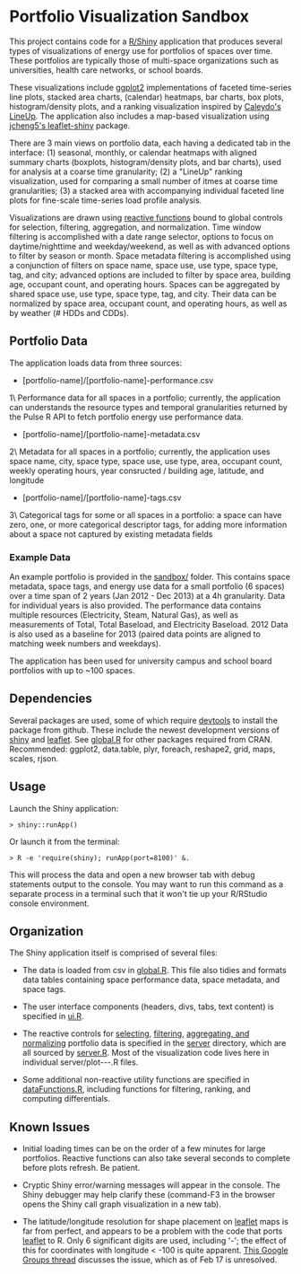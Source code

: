Portfolio Visualization Sandbox
========

This project contains code for a [R/Shiny](http://www.rstudio.com/shiny/) application that produces several types of visualizations of energy use for portfolios of spaces over time. These portfolios are typically those of multi-space organizations such as universities, health care networks, or school boards. 

These visualizations include [ggplot2](http://ggplot2.org/) implementations of faceted time-series line plots, stacked area charts, (calendar) heatmaps, bar charts, box plots, histogram/density plots, and a ranking visualization inspired by [Caleydo's LineUp](http://lineup.caleydo.org). The application also includes a map-based visualization using [jcheng5's leaflet-shiny](https://github.com/jcheng5/leaflet-shiny) package.

There are 3 main views on portfolio data, each having a dedicated tab in the interface: (1) seasonal, monthly, or calendar heatmaps with aligned summary charts (boxplots, histogram/density plots, and bar charts), used for analysis at a coarse time granularity; (2) a "LineUp" ranking visualization, used for comparing a small number of itmes at coarse time granularities; (3) a stacked area with accompanying individual faceted line plots for fine-scale time-series load profile analysis.

Visualizations are drawn using [reactive functions](http://rstudio.github.io/shiny/tutorial/#reactivity) bound to global controls for selection, filtering, aggregation, and normalization. Time window filtering is accomplished with a date range selector, options to focus on daytime/nighttime and weekday/weekend, as well as with advanced options to filter by season or month. Space metadata filtering is accomplished using a conjunction of filters on space name, space use, use type, space type, tag, and city; advanced options are included to filter by space area, building age, occupant count, and operating hours. Spaces can be aggregated by shared space use, use type, space type, tag, and city. Their data can be normalized by space area, occupant count, and operating hours, as well as by weather (# HDDs and CDDs). 

## Portfolio Data

The application loads data from three sources:

* [portfolio-name]/[portfolio-name]-performance.csv

1\ Performance data for all spaces in a portfolio; currently, the application can understands the resource types and temporal granularities returned by the Pulse R API to fetch portfolio energy use performance data.

* [portfolio-name]/[portfolio-name]-metadata.csv

2\ Metadata for all spaces in a portfolio; currently, the application uses space name, city, space type, space use, use type, area, occupant count, weekly operating hours, year consructed / building age, latitude, and longitude

* [portfolio-name]/[portfolio-name]-tags.csv

3\ Categorical tags for some or all spaces in a portfolio: a space can have zero, one, or more categorical descriptor tags, for adding more information about a space not captured by existing metadata fields

### Example Data

An example portfolio is provided in the [sandbox/](https://github.com/mattbrehmer/PortfolioSandbox/tree/master/sandbox) folder. This contains space metadata, space tags, and energy use data for a small portfolio (6 spaces) over a time span of 2 years (Jan 2012 - Dec 2013) at a 4h granularity. Data for individual years is also provided. The performance data contains multiple resources (Electricity, Steam, Natural Gas), as well as measurements of Total, Total Baseload, and Electricity Baseload. 2012 Data is also used as a baseline for 2013 (paired data points are aligned to matching week numbers and weekdays).

The application has been used for university campus and school board portfolios with up to ~100 spaces. 

## Dependencies

Several packages are used, some of which require [devtools](http://www.rstudio.com/projects/devtools/) to install the package from github. These include the newest development versions of [shiny](https://github.com/rstudio/shiny) and [leaflet](https://github.com/jcheng5/leaflet-shiny). See [global.R](https://github.com/mattbrehmer/PortfolioSandbox/blob/master/global.R) for other packages required from CRAN. Recommended: ggplot2, data.table, plyr, foreach, reshape2, grid, maps, scales, rjson.

## Usage

Launch the Shiny application:

	> shiny::runApp()
	
Or launch it from the terminal:

	> R -e 'require(shiny); runApp(port=8100)' &.
	
This will process the data and open a new browser tab with debug statements output to the console. You may want to run this command as a separate process in a terminal such that it won't tie up your R/RStudio console environment.

## Organization

The Shiny application itself is comprised of several files: 

* The data is loaded from csv in [global.R](https://github.com/mattbrehmer/PortfolioSandbox/blob/master/global.R). This file also tidies and formats data tables containing space performance data, space metadata, and space tags.

* The user interface components (headers, divs, tabs, text content) is specified in [ui.R](https://github.com/mattbrehmer/PortfolioSandbox/blob/master/ui.R). 

* The reactive controls for [selecting](https://github.com/mattbrehmer/PortfolioSandbox/blob/master/server/selectOptions.R), [filtering](https://github.com/mattbrehmer/PortfolioSandbox/blob/master/server/filterOptions.R), [aggregating, and normalizing](https://github.com/mattbrehmer/PortfolioSandbox/blob/master/server/reactiveFunctions.R) portfolio data is specified in the [server](https://github.com/mattbrehmer/PortfolioSandbox/tree/master/server) directory, which are all sourced by [server.R](https://github.com/mattbrehmer/PortfolioSandbox/blob/master/server.R). Most of the visualization code lives here in individual server/plot---.R files.

* Some additional non-reactive utility functions are specified in [dataFunctions.R](https://github.com/mattbrehmer/PortfolioSandbox/blob/master/dataFunctions.R), including functions for filtering, ranking, and computing differentials.

## Known Issues

* Initial loading times can be on the order of a few minutes for large portfolios. Reactive functions can also take several seconds to complete before plots refresh. Be patient.

* Cryptic Shiny error/warning messages will appear in the console. The Shiny debugger may help clarify these (command-F3 in the browser opens the Shiny call graph visualization in a new tab).

* The latitude/longitude resolution for shape placement on [leaflet](https://github.com/jcheng5/leaflet-shiny) maps is far from perfect, and appears to be a problem with the code that ports [leaflet](http://leafletjs.com/) to R. Only 6 significant digits are used, including '-'; the effect of this for coordinates with longitude < -100 is quite apparent. [This Google Groups thread](https://groups.google.com/forum/#!msg/shiny-discuss/V7WUQA7aAiI/gnlLIG8N2-QJ) discusses the issue, which as of Feb 17 is unresolved.